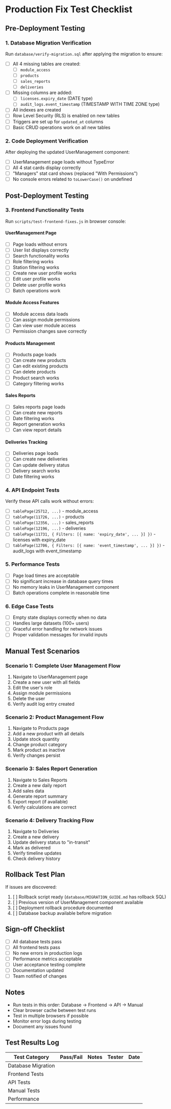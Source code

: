 # Production Fix Test Checklist

## Pre-Deployment Testing

### 1. Database Migration Verification
Run `database/verify-migration.sql` after applying the migration to ensure:

- [ ] All 4 missing tables are created:
  - [ ] `module_access`
  - [ ] `products`
  - [ ] `sales_reports`
  - [ ] `deliveries`

- [ ] Missing columns are added:
  - [ ] `licenses.expiry_date` (DATE type)
  - [ ] `audit_logs.event_timestamp` (TIMESTAMP WITH TIME ZONE type)

- [ ] All indexes are created
- [ ] Row Level Security (RLS) is enabled on new tables
- [ ] Triggers are set up for `updated_at` columns
- [ ] Basic CRUD operations work on all new tables

### 2. Code Deployment Verification
After deploying the updated UserManagement component:

- [ ] UserManagement page loads without TypeError
- [ ] All 4 stat cards display correctly
- [ ] "Managers" stat card shows (replaced "With Permissions")
- [ ] No console errors related to `toLowerCase()` on undefined

## Post-Deployment Testing

### 3. Frontend Functionality Tests
Run `scripts/test-frontend-fixes.js` in browser console:

#### UserManagement Page
- [ ] Page loads without errors
- [ ] User list displays correctly
- [ ] Search functionality works
- [ ] Role filtering works
- [ ] Station filtering works
- [ ] Create new user profile works
- [ ] Edit user profile works
- [ ] Delete user profile works
- [ ] Batch operations work

#### Module Access Features
- [ ] Module access data loads
- [ ] Can assign module permissions
- [ ] Can view user module access
- [ ] Permission changes save correctly

#### Products Management
- [ ] Products page loads
- [ ] Can create new products
- [ ] Can edit existing products
- [ ] Can delete products
- [ ] Product search works
- [ ] Category filtering works

#### Sales Reports
- [ ] Sales reports page loads
- [ ] Can create new reports
- [ ] Date filtering works
- [ ] Report generation works
- [ ] Can view report details

#### Deliveries Tracking
- [ ] Deliveries page loads
- [ ] Can create new deliveries
- [ ] Can update delivery status
- [ ] Delivery search works
- [ ] Date filtering works

### 4. API Endpoint Tests
Verify these API calls work without errors:

- [ ] `tablePage(25712, ...)` - module_access
- [ ] `tablePage(11726, ...)` - products
- [ ] `tablePage(12356, ...)` - sales_reports
- [ ] `tablePage(12196, ...)` - deliveries
- [ ] `tablePage(11731, { Filters: [{ name: 'expiry_date', ... }] })` - licenses with expiry_date
- [ ] `tablePage(12706, { Filters: [{ name: 'event_timestamp', ... }] })` - audit_logs with event_timestamp

### 5. Performance Tests
- [ ] Page load times are acceptable
- [ ] No significant increase in database query times
- [ ] No memory leaks in UserManagement component
- [ ] Batch operations complete in reasonable time

### 6. Edge Case Tests
- [ ] Empty state displays correctly when no data
- [ ] Handles large datasets (100+ users)
- [ ] Graceful error handling for network issues
- [ ] Proper validation messages for invalid inputs

## Manual Test Scenarios

### Scenario 1: Complete User Management Flow
1. Navigate to UserManagement page
2. Create a new user with all fields
3. Edit the user's role
4. Assign module permissions
5. Delete the user
6. Verify audit log entry created

### Scenario 2: Product Management Flow
1. Navigate to Products page
2. Add a new product with all details
3. Update stock quantity
4. Change product category
5. Mark product as inactive
6. Verify changes persist

### Scenario 3: Sales Report Generation
1. Navigate to Sales Reports
2. Create a new daily report
3. Add sales data
4. Generate report summary
5. Export report (if available)
6. Verify calculations are correct

### Scenario 4: Delivery Tracking Flow
1. Navigate to Deliveries
2. Create a new delivery
3. Update delivery status to "in-transit"
4. Mark as delivered
5. Verify timeline updates
6. Check delivery history

## Rollback Test Plan

If issues are discovered:

1. [ ] Rollback script ready (`database/MIGRATION_GUIDE.md` has rollback SQL)
2. [ ] Previous version of UserManagement component available
3. [ ] Deployment rollback procedure documented
4. [ ] Database backup available before migration

## Sign-off Checklist

- [ ] All database tests pass
- [ ] All frontend tests pass
- [ ] No new errors in production logs
- [ ] Performance metrics acceptable
- [ ] User acceptance testing complete
- [ ] Documentation updated
- [ ] Team notified of changes

## Notes

- Run tests in this order: Database → Frontend → API → Manual
- Clear browser cache between test runs
- Test in multiple browsers if possible
- Monitor error logs during testing
- Document any issues found

## Test Results Log

| Test Category | Pass/Fail | Notes | Tester | Date |
|--------------|-----------|-------|---------|------|
| Database Migration | | | | |
| Frontend Tests | | | | |
| API Tests | | | | |
| Manual Tests | | | | |
| Performance | | | | |
